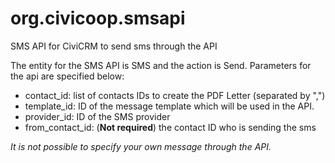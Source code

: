 # org.civicoop.smsapi
SMS API for CiviCRM to send sms through the API

The entity for the SMS API is SMS and the action is Send.
Parameters for the api are specified below:
- contact_id: list of contacts IDs to create the PDF Letter (separated by ",")
- template_id: ID of the message template which will be used in the API. 
- provider_id: ID of the SMS provider
- from_contact_id: (**Not required**) the contact ID who is sending the sms

*It is not possible to specify your own message through the API.*

    
